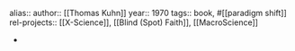 alias::
author:: [[Thomas Kuhn]]
year:: 1970
tags:: book, #[[paradigm shift]]
rel-projects:: [[X-Science]], [[Blind (Spot) Faith]], [[MacroScience]]


-
